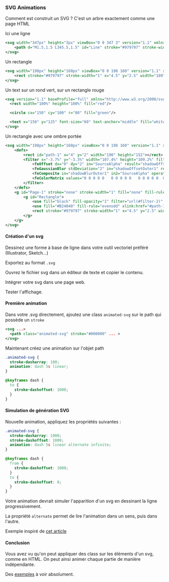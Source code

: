### SVG Animations

Comment est construit un SVG ? C'est un arbre exactement comme une page HTML


Ici une ligne
```svg
<svg width="347px" height="3px" viewBox="0 0 347 3" version="1.1" xmlns="http://www.w3.org/2000/svg" xmlns:xlink="http://www.w3.org/1999/xlink">
    <path d="M1.5,1.5 L345.5,1.5" id="Line" stroke="#979797" stroke-width="3"></path>
</svg>
```

Un rectangle
```svg
<svg width="198px" height="160px" viewBox="0 0 198 160" version="1.1" xmlns="http://www.w3.org/2000/svg" xmlns:xlink="http://www.w3.org/1999/xlink">
    <rect stroke="#979797" stroke-width="1" x="4.5" y="2.5" width="189" height="151"></rect>
</svg>
```

Un text sur un rond vert, sur un rectangle rouge
```svg
<svg version="1.1" baseProfile="full" xmlns="http://www.w3.org/2000/svg">
  <rect width="100%" height="100%" fill="red"/>

  <circle cx="150" cy="100" r="80" fill="green"/>

  <text x="150" y="125" font-size="60" text-anchor="middle" fill="white">SVG</text>
</svg>
```

Un rectangle avec une ombre portée
```svg
<svg width="198px" height="160px" viewBox="0 0 198 160" version="1.1" xmlns="http://www.w3.org/2000/svg" xmlns:xlink="http://www.w3.org/1999/xlink">
    <defs>
        <rect id="path-1" x="4" y="2" width="190" height="152"></rect>
        <filter x="-3.7%" y="-3.3%" width="107.4%" height="109.2%" filterUnits="objectBoundingBox" id="filter-2">
            <feOffset dx="0" dy="2" in="SourceAlpha" result="shadowOffsetOuter1"></feOffset>
            <feGaussianBlur stdDeviation="2" in="shadowOffsetOuter1" result="shadowBlurOuter1"></feGaussianBlur>
            <feComposite in="shadowBlurOuter1" in2="SourceAlpha" operator="out" result="shadowBlurOuter1"></feComposite>
            <feColorMatrix values="0 0 0 0 0   0 0 0 0 0   0 0 0 0 0  0 0 0 0.5 0" type="matrix" in="shadowBlurOuter1"></feColorMatrix>
        </filter>
    </defs>
    <g id="Page-1" stroke="none" stroke-width="1" fill="none" fill-rule="evenodd">
        <g id="Rectangle">
            <use fill="black" fill-opacity="1" filter="url(#filter-2)" xlink:href="#path-1"></use>
            <use fill="#B24040" fill-rule="evenodd" xlink:href="#path-1"></use>
            <rect stroke="#979797" stroke-width="1" x="4.5" y="2.5" width="189" height="151"></rect>
        </g>
    </g>
</svg>
```


#### Création d'un svg

Dessinez une forme à base de ligne dans votre outil vectoriel préféré (Illustrator, Sketch...)

Exportez au format `.svg`

Ouvrez le fichier svg dans un éditeur de texte et copier le contenu.

Intégrer votre svg dans une page web.

Tester l'affichage.

#### Première animation

Dans votre .svg directement, ajoutez une class `animated-svg` sur le path qui possède un `stroke`

```svg
<svg ...>
  <path class="animated-svg" stroke="#000000" ... >
</svg>
```

Maintenant créez une animation sur l'objet path

```css
.animated-svg {
  stroke-dasharray: 100;
  animation: dash 5s linear;
}

@keyframes dash {
  to {
    stroke-dashoffset: 1000;
  }
}
```

#### Simulation de génération SVG

Nouvelle animation, appliquez les propriétés suivantes :

```css
.animated-svg {
  stroke-dasharray: 1000;
  stroke-dashoffset: 1000;
  animation: dash 5s linear alternate infinite;
}

@keyframes dash {
  from {
    stroke-dashoffset: 1000;
  }
  to {
    stroke-dashoffset: 0;
  }
}
```

Votre animation devrait simuler l'apparition d'un svg en dessinant la ligne progressivement.

La propriété `alternate` permet de lire l'animation dans un sens, puis dans l'autre.

Exemple inspiré de [cet article](https://css-tricks.com/svg-line-animation-works/)

#### Conclusion

Vous avez vu qu'on peut appliquer des class sur les éléments d'un svg, comme en HTML. On peut ainsi animer chaque
partie de manière indépendante.

Des [exemples](https://www.hongkiat.com/blog/svg-animations/) à voir absolument.


